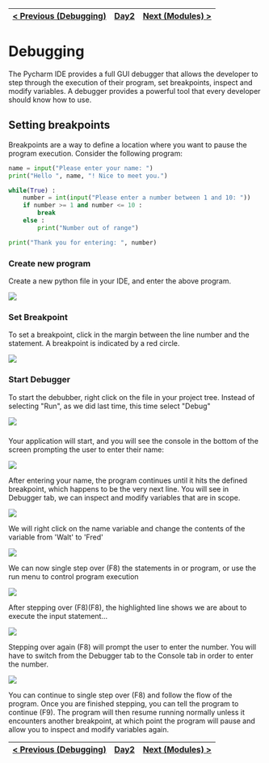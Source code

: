 |[< Previous (Debugging)](Debugging.md) | [Day2](../README.md)| [Next (Modules) > ](Modules.md) |
|----|----|----|
# Debugging

The Pycharm IDE provides a full GUI debugger that allows the developer to step through the 
execution of their program, set breakpoints, inspect and modify variables.  A debugger
provides a powerful tool that every developer should know how to use.

## Setting breakpoints

Breakpoints are a way to define a location where you want to pause the program execution.
Consider the following program:

```python
name = input("Please enter your name: ")
print("Hello ", name, "! Nice to meet you.")

while(True) :
    number = int(input("Please enter a number between 1 and 10: "))
    if number >= 1 and number <= 10 :
        break
    else :
        print("Number out of range")

print("Thank you for entering: ", number)
```

### Create new program

Create a new python file in your IDE, and enter the above program.

![](.Debugging_images/setup.png)

### Set Breakpoint

To set a breakpoint, click in the margin between the line number and the statement. A breakpoint
is indicated by a red circle.

![](.Debugging_images/setBreakpoint.png)

### Start Debugger

To start the debubber, right click on the file in your project tree.  Instead of selecting
"Run", as we did last time, this time select "Debug"

![](.Debugging_images/debug.png)

###

Your application will start, and you will see the console in the bottom of the screen
prompting the user to enter their name:

![](.Debugging_images/debugRunning.png)

After entering your name, the program continues until it hits the defined breakpoint, which
happens to be the very next line.  You will see in Debugger tab, we can inspect and modify
variables that are in scope.

![](.Debugging_images/break.png)

We will right click on the name variable and change the contents of the variable from 'Walt'
to 'Fred'

![](.Debugging_images/fred.png)

We can now single step over (F8) the statements in or program, or use the run menu to control 
program execution

![](.Debugging_images/run_menu.png)

After stepping over (F8)(F8), the highlighted line shows we are about to execute the
input statement... 

![](.Debugging_images/about_to_enter.png)

Stepping over again (F8) will prompt the user to enter the number. You will have to 
switch from the Debugger tab to the Console tab in order to enter the number.

![](.Debugging_images/number.png)

You can continue to single step over (F8) and follow the flow of the program. 
Once you are finished stepping, you can tell the program to continue (F9). 
The program will then resume running normally unless it encounters another
breakpoint, at which point the program will pause and allow you to inspect and
modify variables again.

|[< Previous (Debugging)](Debugging.md) | [Day2](../README.md)| [Next (Modules) > ](Modules.md) |
|----|----|----|